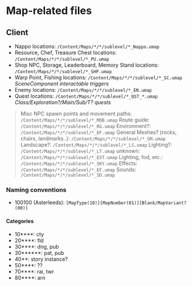 # Map-related files

## Client
- Nappo locations: `/Content/Maps/*/*/sublevel/*_Nappo.umap`
- Resource, Chef, Treasure Chest locations: `/Content/Maps/*/*/sublevel/*_PU.umap`
- Shop NPC, Storage, Leaderboard, Memory Stand locations: `/Content/Maps/*/*/sublevel/*_SHP.umap`
- Warp Point, Fishing locations: `/Content/Maps/*/*/sublevel/*_SC.umap` *SceneComponent interactable triggers*
- Enemy locations: `/Content/Maps/*/*/sublevel/*_EN.umap`
- Quest locations: `/Content/Maps/*/*/sublevel/*_QST_*.umap` *Class/Exploration?/Main/Sub/T? quests*
> Misc NPC spawn points and movement paths: `/Content/Maps/*/*/sublevel/*_MOB.umap`
> Route guide: `/Content/Maps/*/*/sublevel/*_RG.umap`
> Environment?: `/Content/Maps/*/*/sublevel/*_EF.umap`
> General Meshes? (rocks, chairs, landmarks..): `/Content/Maps/*/*/sublevel/*_GM.umap`
> Landscape?: `/Content/Maps/*/*/sublevel/*_LS.umap`
> Lighting?: `/Content/Maps/*/*/sublevel/*_LT.umap`
> unknown: `/Content/Maps/*/*/sublevel/*_EST.umap`
> Lighting, fod, etc.: `/Content/Maps/*/*/sublevel/*_SKY.umap`
> Effects: `/Content/Maps/*/*/sublevel/*_EF.umap`
> Sounds: `/Content/Maps/*/*/sublevel/*_SD.umap`

### Naming conventions
- 100100 (Asterleeds): `[MapType(10)][MapNumber(01)][Blank/MapVariant?(00)]`

#### Categories
- 10****: cty
- 20****: fld
- 30****: dng, pub
- 30******: pat, pub
- 40**: story instance?
- 50****: ??
- 70****: rai, twr
- 80****: arn